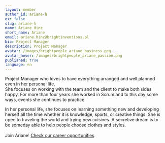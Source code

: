 ```yaml
---
layout: member
author_id: ariane-h
ex: false
slug: ariane-h
name: Ariane Hinz
short_name: Ariane
email: ariane.hinz@brightinventions.pl
bio: Project Manager
description: Project Manager
avatar: /images/brightpeople_ariane_business.png
avatar_hover: /images/brightpeople_ariane_passion.png
published: true
language: en
---
```

Project Manager who loves to have everything arranged and well planned even in her personal life. \
She focuses on working with the team and the client to make both sides happy. For more than four years she worked in Scrum and to this day some ways, events she continues to practice.

In her personal life, she focuses on learning something new and developing herself all the time whether it is knowledge, sports, or creative things. She is open to traveling the world and trying new cuisines. A secretive dream is to be someday able to help people choose clothes and styles.\
\
Join Ariane! [Check our career opportunities](/career).